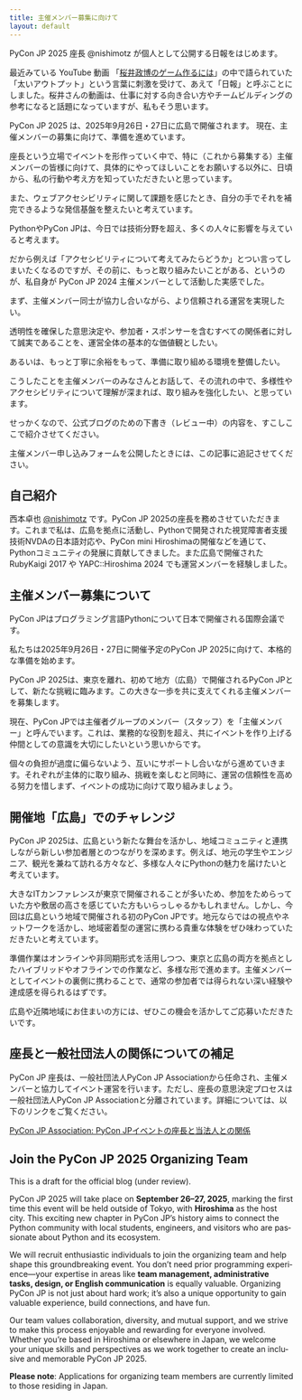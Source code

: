 ```yaml
---
title: 主催メンバー募集に向けて
layout: default
---
```


PyCon JP 2025 座長 @nishimotz が個人として公開する日報をはじめます。

最近みている YouTube 動画 「[桜井政博のゲーム作るには](https://www.youtube.com/@sora_sakurai_jp)」の中で語られていた「太いアウトプット」という言葉に刺激を受けて、あえて「日報」と呼ぶことにしました。桜井さんの動画は、仕事に対する向き合い方やチームビルディングの参考になると話題になっていますが、私もそう思います。

PyCon JP 2025 は、2025年9月26日・27日に広島で開催されます。
現在、主催メンバーの募集に向けて、準備を進めています。

座長という立場でイベントを形作っていく中で、特に（これから募集する）主催メンバーの皆様に向けて、具体的にやってほしいことをお願いする以外に、日頃から、私の行動や考え方を知っていただきたいと思っています。

また、ウェブアクセシビリティに関して課題を感じたとき、自分の手でそれを補完できるような発信基盤を整えたいと考えています。

PythonやPyCon JPは、今日では技術分野を超え、多くの人々に影響を与えていると考えます。

だから例えば「アクセシビリティについて考えてみたらどうか」とつい言ってしまいたくなるのですが、その前に、もっと取り組みたいことがある、というのが、私自身が PyCon JP 2024 主催メンバーとして活動した実感でした。

まず、主催メンバー同士が協力し合いながら、より信頼される運営を実現したい。

透明性を確保した意思決定や、参加者・スポンサーを含むすべての関係者に対して誠実であることを、運営全体の基本的な価値観としたい。

あるいは、もっと丁寧に余裕をもって、準備に取り組める環境を整備したい。

こうしたことを主催メンバーのみなさんとお話して、その流れの中で、多様性やアクセシビリティについて理解が深まれば、取り組みを強化したい、と思っています。

せっかくなので、公式ブログのための下書き（レビュー中）の内容を、すこしここで紹介させてください。

主催メンバー申し込みフォームを公開したときには、この記事に追記させてください。

## 自己紹介

西本卓也 [@nishimotz](https://github.com/nishimotz) です。PyCon JP 2025の座長を務めさせていただきます。これまで私は、広島を拠点に活動し、Pythonで開発された視覚障害者支援技術NVDAの日本語対応や、PyCon mini Hiroshimaの開催などを通じて、Pythonコミュニティの発展に貢献してきました。また広島で開催された RubyKaigi 2017 や YAPC::Hiroshima 2024 でも運営メンバーを経験しました。

## 主催メンバー募集について

PyCon JPはプログラミング言語Pythonについて日本で開催される国際会議です。

私たちは2025年9月26日・27日に開催予定のPyCon JP 2025に向けて、本格的な準備を始めます。

PyCon JP 2025は、東京を離れ、初めて地方（広島）で開催されるPyCon JPとして、新たな挑戦に臨みます。この大きな一歩を共に支えてくれる主催メンバーを募集します。

現在、PyCon JPでは主催者グループのメンバー（スタッフ）を「主催メンバー」と呼んでいます。これは、業務的な役割を超え、共にイベントを作り上げる仲間としての意識を大切にしたいという思いからです。

個々の負担が過度に偏らないよう、互いにサポートし合いながら進めていきます。それぞれが主体的に取り組み、挑戦を楽しむと同時に、運営の信頼性を高める努力を惜しまず、イベントの成功に向けて取り組みましょう。

## 開催地「広島」でのチャレンジ

PyCon JP 2025は、広島という新たな舞台を活かし、地域コミュニティと連携しながら新しい参加者層とのつながりを深めます。例えば、地元の学生やエンジニア、観光を兼ねて訪れる方々など、多様な人々にPythonの魅力を届けたいと考えています。

大きなITカンファレンスが東京で開催されることが多いため、参加をためらっていた方や敷居の高さを感じていた方もいらっしゃるかもしれません。しかし、今回は広島という地域で開催される初のPyCon JPです。地元ならではの視点やネットワークを活かし、地域密着型の運営に携わる貴重な体験をぜひ味わっていただきたいと考えています。

準備作業はオンラインや非同期形式を活用しつつ、東京と広島の両方を拠点としたハイブリッドやオフラインでの作業など、多様な形で進めます。主催メンバーとしてイベントの裏側に携わることで、通常の参加者では得られない深い経験や達成感を得られるはずです。

広島や近隣地域にお住まいの方には、ぜひこの機会を活かしてご応募いただきたいです。

## 座長と一般社団法人の関係についての補足

PyCon JP 座長は、一般社団法人PyCon JP Associationから任命され、主催メンバーと協力してイベント運営を行います。ただし、座長の意思決定プロセスは一般社団法人PyCon JP Associationと分離されています。詳細については、以下のリンクをご覧ください。

[PyCon JP Association: PyCon JPイベントの座長と当法人との関係](https://www.pycon.jp/organizer/event-chair.html)

<section lang="en" class="my-5 md:my-8 lg:my-10" aria-labelledby="join-the-pycon-jp-2025-organizing-team">

## Join the PyCon JP 2025 Organizing Team

This is a draft for the official blog (under review).

PyCon JP 2025 will take place on **September 26–27, 2025**, marking the first time this event will be held outside of Tokyo, with **Hiroshima** as the host city. This exciting new chapter in PyCon JP’s history aims to connect the Python community with local students, engineers, and visitors who are passionate about Python and its ecosystem.

We will recruit enthusiastic individuals to join the organizing team and help shape this groundbreaking event. You don’t need prior programming experience—your expertise in areas like **team management, administrative tasks, design, or English communication** is equally valuable. Organizing PyCon JP is not just about hard work; it’s also a unique opportunity to gain valuable experience, build connections, and have fun.

Our team values collaboration, diversity, and mutual support, and we strive to make this process enjoyable and rewarding for everyone involved. Whether you’re based in Hiroshima or elsewhere in Japan, we welcome your unique skills and perspectives as we work together to create an inclusive and memorable PyCon JP 2025.

**Please note**: Applications for organizing team members are currently limited to those residing in Japan.

</section>
